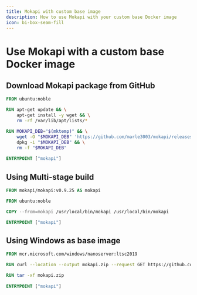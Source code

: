 ```yaml
---
title: Mokapi with custom base image
description: How to use Mokapi with your custom base Docker image
icon: bi-box-seam-fill
---
```


# Use Mokapi with a custom base Docker image

## Download Mokapi package from GitHub

```Dockerfile tab=Dockerfile  
FROM ubuntu:noble

RUN apt-get update && \
	apt-get install -y wget && \
	rm -rf /var/lib/apt/lists/*

RUN MOKAPI_DEB="$(mktemp)" && \
	wget -O "$MOKAPI_DEB" 'https://github.com/marle3003/mokapi/releases/download/v0.9.25/mokapi_0.9.25_linux_amd64.deb' --no-check-certificate && \
	dpkg -i "$MOKAPI_DEB" && \
	rm -f "$MOKAPI_DEB"
	
ENTRYPOINT ["mokapi"]
```

## Using Multi-stage build

```Dockerfile tab=Dockerfile  
FROM mokapi/mokapi:v0.9.25 AS mokapi

FROM ubuntu:noble

COPY --from=mokapi /usr/local/bin/mokapi /usr/local/bin/mokapi

ENTRYPOINT ["mokapi"]
```

## Using Windows as base image

```Dockerfile tab=Dockerfile  
FROM mcr.microsoft.com/windows/nanoserver:ltsc2019

RUN curl --location --output mokapi.zip --request GET https://github.com/marle3003/mokapi/releases/download/v0.9.25/mokapi_v0.9.25_windows_amd64.zip 

RUN tar -xf mokapi.zip
	
ENTRYPOINT ["mokapi"]
```
